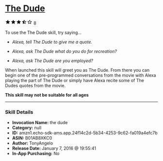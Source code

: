 # [The Dude](http://alexa.amazon.com/#skills/amzn1.echo-sdk-ams.app.24f14c2d-5b34-4253-9c62-fa019a4efc7b)
![3.4 stars](../../images/ic_star_black_18dp_1x.png)![3.4 stars](../../images/ic_star_black_18dp_1x.png)![3.4 stars](../../images/ic_star_black_18dp_1x.png)![3.4 stars](../../images/ic_star_half_black_18dp_1x.png)![3.4 stars](../../images/ic_star_border_black_18dp_1x.png) 8

To use the The Dude skill, try saying...

* *Alexa, tell The Dude to give me a quote.*

* *Alexa, ask The Dude what do you do for recreation?*

* *Alexa, ask The Dude are you employed?*

When launched this skill will greet you as The Dude. From there you can begin one of the pre-programmed conversations from the movie with Alexa playing the part of The Dude or simply have Alexa recite some of The Dudes quotes from the movie.

**This skill may not be suitable for all ages**

***

### Skill Details

* **Invocation Name:** the dude
* **Category:** null
* **ID:** amzn1.echo-sdk-ams.app.24f14c2d-5b34-4253-9c62-fa019a4efc7b
* **ASIN:** B01AB8XKC0
* **Author:** TonyAngelo
* **Release Date:** January 7, 2016 @ 19:55:41
* **In-App Purchasing:** No
